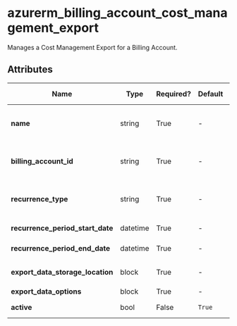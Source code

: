 # azurerm_billing_account_cost_management_export

Manages a Cost Management Export for a Billing Account.

## Attributes

| Name | Type | Required? | Default  | possible values | Description |
| ---- | ---- | --------- | -------- | ----------- | ----------- |
| **name** | string | True | -  |  -  | Specifies the name of the Cost Management Export. Changing this forces a new resource to be created. | 
| **billing_account_id** | string | True | -  |  -  | The id of the billing account on which to create an export. Changing this forces a new resource to be created. | 
| **recurrence_type** | string | True | -  |  `Annually`, `Daily`, `Monthly`, `Weekly`  | How often the requested information will be exported. Valid values include `Annually`, `Daily`, `Monthly`, `Weekly`. | 
| **recurrence_period_start_date** | datetime | True | -  |  -  | The date the export will start capturing information. | 
| **recurrence_period_end_date** | datetime | True | -  |  -  | The date the export will stop capturing information. | 
| **export_data_storage_location** | block | True | -  |  -  | A `export_data_storage_location` block. | 
| **export_data_options** | block | True | -  |  -  | A `export_data_options` block. | 
| **active** | bool | False | `True`  |  -  | Is the cost management export active? Default is `true`. | 

